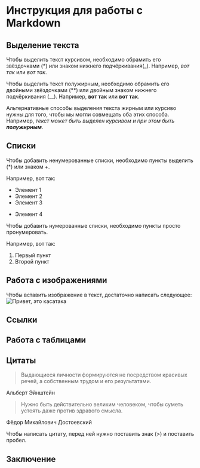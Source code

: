 # Инструкция для работы с Markdown

## Выделение текста

Чтобы выделить текст курсивом, необходимо обрамить его звёздочками (*) или знаком нижнего подчёркивания(_). Например, *вот так* или _вот так_.

Чтобы выделить текст полужирным, необходимо обрамить его двойными звёздочками (**) или двойным знаком нижнего подчёркивания (__). Например, **вот так** или __вот так__.

Альтернативные способы выделения текста жирным или курсиво нужны для того, чтобы мы могли совмещать оба этих способа. Например, _текст может быть выделен курсивом и при этом быть **полужирным**_.

## Списки

Чтобы добавить ненумерованные списки, необходимо пункты выделить (*) или знаком +. 

Например, вот так:
* Элемент 1
* Элемент 2
* Элемент 3
+ Элемент 4

Чтобы добавить нумерованные списки, необходимо пункты просто пронумеровать.

Например, вот так:
1. Первый пункт
2. Второй пункт

## Работа с изображениями

Чтобы вставить изображение в текст, достаточно написать следующее:
![Привет, это касатака](killer_whale.jpg)

## Ссылки

## Работа с таблицами

## Цитаты

> Выдающиеся личности формируются не посредством красивых речей, а собственным трудом и его результатами.

Альберт Эйнштейн

> Нужно быть действительно великим человеком, чтобы суметь устоять даже против здравого смысла.

Фёдор Михайлович Достоевский

Чтобы написать цитату, перед ней нужно поставить знак (>) и поставить пробел. 

## Заключение